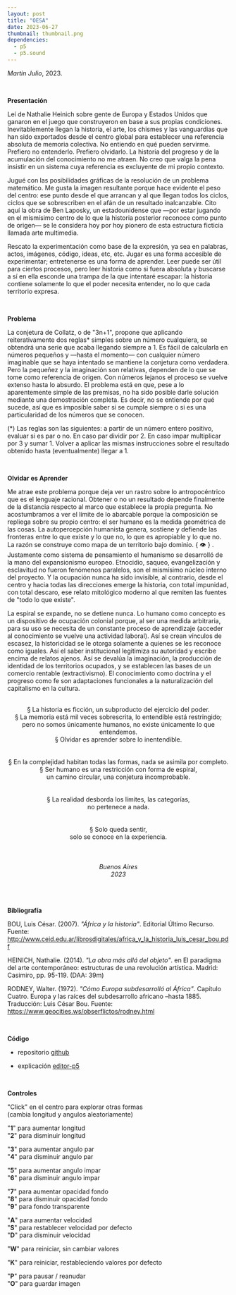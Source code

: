 ```yaml
---
layout: post
title: "OESA"
date: 2023-06-27
thumbnail: thumbnail.png
dependencies:
  - p5
  - p5.sound
---
```


<div id="div-sketch">
  <script type="text/javascript" src="sketch.js"></script>
</div>

_Martin Julio_, 2023.

<br>

**Presentación**

Leí de Nathalie Heinich sobre gente de Europa y Estados Unidos que ganaron en el juego que construyeron en base a sus propias condiciones. Inevitablemente llegan la historia, el arte, los chismes y las vanguardias que han sido exportados desde el centro global para establecer una referencia absoluta de memoria colectiva. No entiendo en qué pueden servirme. Prefiero no entenderlo. Prefiero olvidarlo. La historia del progreso y de la acumulación del conocimiento no me atraen. No creo que valga la pena insistir en un sistema cuya referencia es excluyente de mi propio contexto.

Jugué con las posibilidades gráficas de la resolución de un problema matemático. Me gusta la imagen resultante porque hace evidente el peso del centro: ese punto desde el que arrancan y al que llegan todos los ciclos, ciclos que se sobrescriben en el afán de un resultado inalcanzable. Cito aquí la obra de Ben Laposky, un estadounidense que —por estar jugando en el mismísimo centro de lo que la historia posterior reconoce como punto de origen— se le considera hoy por hoy pionero de esta estructura ficticia llamada arte multimedia.

Rescato la experimentación como base de la expresión, ya sea en palabras, actos, imágenes, código, ideas, etc, etc. Jugar es una forma accesible de experimentar; entretenerse es una forma de aprender. Leer puede ser útil para ciertos procesos, pero leer historia como si fuera absoluta y buscarse a sí en ella esconde una trampa de la que intentaré escapar: la historia contiene solamente lo que el poder necesita entender, no lo que cada territorio expresa.

<br>

**Problema**

La conjetura de Collatz, o de "3n+1", propone que aplicando reiterativamente dos reglas* simples sobre un número cualquiera, se obtendrá una serie que acaba llegando siempre a 1. Es fácil de calcularla en números pequeños y —hasta el momento— con cualquier número imaginable que se haya intentado se mantiene la conjetura como verdadera. Pero la pequeñez y la imaginación son relativas, dependen de lo que se tome como referencia de origen. Con números lejanos el proceso se vuelve extenso hasta lo absurdo. El problema está en que, pese a lo aparentemente simple de las premisas, no ha sido posible darle solución mediante una demostración completa. Es decir, no se entiende por qué sucede, así que es imposible saber si se cumple siempre o si es una particularidad de los números que se conocen.

(*) Las reglas son las siguientes: a partir de un número entero positivo, evaluar si es par o no. En caso par dividir por 2. En caso impar multiplicar por 3 y sumar 1. Volver a aplicar las mismas instrucciones sobre el resultado obtenido hasta (eventualmente) llegar a 1.

<br>

**Olvidar es Aprender**

Me atrae este problema porque deja ver un rastro sobre lo antropocéntrico que es el lenguaje racional. Obtener o no un resultado depende finalmente de la distancia respecto al marco que establece la propia pregunta. No acostumbramos a ver el límite de lo abarcable porque la composición se repliega sobre su propio centro: el ser humano es la medida geométrica de las cosas. La autopercepción humanista genera, sostiene y defiende las fronteras entre lo que existe y lo que no, lo que es apropiable y lo que no. La razón se construye como mapa de un territorio bajo dominio. { 👁 } . Justamente como sistema de pensamiento el humanismo se desarrolló de la mano del expansionismo europeo. Etnocidio, saqueo, evangelización y esclavitud no fueron fenómenos paralelos, son el mismísimo núcleo interno del proyecto. Y la ocupación nunca ha sido invisible, al contrario, desde el centro y hacia todas las direcciones emerge la historia, con total impunidad, con total descaro, ese relato mitológico moderno al que remiten las fuentes de "todo lo que existe".

La espiral se expande, no se detiene nunca. Lo humano como concepto es un dispositivo de ocupación colonial porque, al ser una medida arbitraria, para su uso se necesita de un constante proceso de aprendizaje (acceder al conocimiento se vuelve una actividad laboral). Así se crean vínculos de escasez, la historicidad se le otorga solamente a quienes se les reconoce como iguales. Así el saber institucional legitimiza su autoridad y escribe encima de relatos ajenos. Así se devalúa la imaginación, la producción de identidad de los territorios ocupados, y se establecen las bases de un comercio rentable (extractivismo). El conocimiento como doctrina y el progreso como fe son adaptaciones funcionales a la naturalización del capitalismo en la cultura.

<div align="center">
<br>§ La historia es ficción, un subproducto del ejercicio del poder.
<br>§ La memoria está mil veces sobrescrita, lo entendible está restringido;
<br>pero no somos únicamente humanos, no existe únicamente lo que entendemos.
<br>§ Olvidar es aprender sobre lo inentendible.
<br>
<br>
<br>§ En la complejidad habitan todas las formas, nada se asimila por completo.
<br>§ Ser humano es una restricción con forma de espiral,
<br>un camino circular, una conjetura incomprobable.
<br>
<br>
<br>§ La realidad desborda los límites, las categorías,
<br>no pertenece a nada.
<br>
<br>
<br>§ Solo queda sentir,
<br>solo se conoce en la experiencia.
<br>
<br>
<br>
<br>
<i>Buenos Aires
<br>2023</i>
</div>
<br>
<br>
<br>

**Bibliografía**

BOU, Luis César. (2007). _"África y la historia"_. Editorial Último Recurso. Fuente: <a href="http://www.ceid.edu.ar/librosdigitales/africa_y_la_historia_luis_cesar_bou.pdf">http://www.ceid.edu.ar/librosdigitales/africa_y_la_historia_luis_cesar_bou.pdf</a>

HEINICH, Nathalie. (2014). _"La obra más allá del objeto"_. en El
paradigma del arte contemporáneo: estructuras de una revolución artística.
Madrid: Casimiro, pp. 95-119. (DAA: 39m)

RODNEY, Walter. (1972). _"Cómo Europa subdesarrolló al África"_. Capítulo Cuatro.
Europa y las raíces del subdesarrollo africano –hasta 1885. Traducción: Luis César Bou.
Fuente: <a href="https://www.geocities.ws/obserflictos/rodney.html">https://www.geocities.ws/obserflictos/rodney.html</a>

<br>

**Código**

* repositorio <a href="https://github.com/mj-una/am1-tp1-collatz" target="_blank" rel="noopener">github</a>

* explicación <a href="https://editor.p5js.org/mj-una/sketches/bnuPDME8h" target="_blank" rel="noopener">editor-p5</a>

<br>

**Controles**

"Click" en el centro para explorar otras formas
<br>(cambia longitud y angulos aleatoriamente)

"**1**" para aumentar longitud  
"**2**" para disminuir longitud

"**3**" para aumentar angulo par  
"**4**" para disminuir angulo par

"**5**" para aumentar angulo impar  
"**6**" para disminuir angulo impar

"**7**" para aumentar opacidad fondo  
"**8**" para disminuir opacidad fondo  
"**9**" para fondo transparente

"**A**" para aumentar velocidad  
"**S**" para restablecer velocidad por defecto  
"**D**" para disminuir velocidad

"**W**" para reiniciar, sin cambiar valores  

"**K**" para reiniciar, restableciendo valores por defecto  

"**P**" para pausar / reanudar  
"**O**" para guardar imagen

<br>

<br>


<br>



